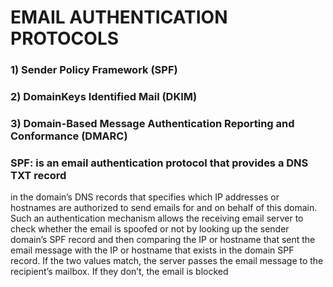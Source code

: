 # EMAIL AUTHENTICATION PROTOCOLS

### 1) Sender Policy Framework (SPF)

### 2) DomainKeys Identified Mail (DKIM)

### 3) Domain-Based Message Authentication Reporting and Conformance (DMARC) 


### SPF:  is an email authentication protocol that provides a DNS TXT record 
in the domain’s DNS records that specifies which IP addresses or hostnames are authorized to send 
emails for and on behalf of this domain. Such an authentication mechanism allows the receiving email 
server to check whether the email is spoofed or not by looking up the sender domain’s SPF record 
and then comparing the IP or hostname that sent the email message with the IP or hostname that 
exists in the domain SPF record. If the two values match, the server passes the email message to the 
recipient’s mailbox. If they don’t, the email is blocked
